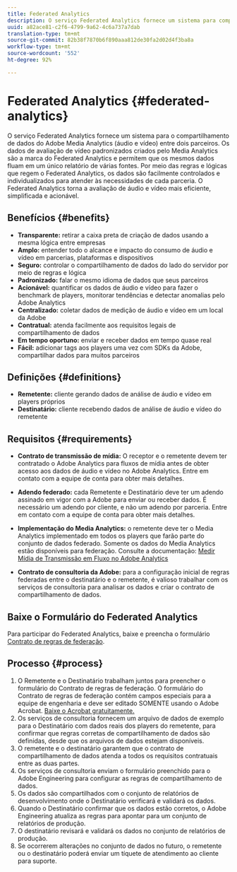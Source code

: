 ```yaml
---
title: Federated Analytics
description: O serviço Federated Analytics fornece um sistema para compartilhar dados da Adobe Analytics para Streaming Media entre dois parceiros.
uuid: a82ace81-c2f6-4799-9a62-4c6a737a7dab
translation-type: tm+mt
source-git-commit: 82b38f7870b6f890aaa812de30fa2d02d4f3ba8a
workflow-type: tm+mt
source-wordcount: '552'
ht-degree: 92%

---
```



# Federated Analytics {#federated-analytics}

O serviço Federated Analytics fornece um sistema para o compartilhamento de dados do Adobe Media Analytics (áudio e vídeo) entre dois parceiros. Os dados de avaliação de vídeo padronizados criados pelo Media Analytics são a marca do Federated Analytics e permitem que os mesmos dados fluam em um único relatório de várias fontes.
Por meio das regras e lógicas que regem o Federated Analytics, os dados são facilmente controlados e individualizados para atender às necessidades de cada parceria. O Federated Analytics torna a avaliação de áudio e vídeo mais eficiente, simplificada e acionável.

## Benefícios {#benefits}

* **Transparente:** retirar a caixa preta de criação de dados usando a mesma lógica entre empresas
* **Amplo:** entender todo o alcance e impacto do consumo de áudio e vídeo em parcerias, plataformas e dispositivos
* **Seguro:** controlar o compartilhamento de dados do lado do servidor por meio de regras e lógica
* **Padronizado:** falar o mesmo idioma de dados que seus parceiros
* **Acionável:** quantificar os dados de áudio e vídeo para fazer o benchmark de players, monitorar tendências e detectar anomalias pelo Adobe Analytics
* **Centralizado:** coletar dados de medição de áudio e vídeo em um local da Adobe
* **Contratual:** atenda facilmente aos requisitos legais de compartilhamento de dados
* **Em tempo oportuno:** enviar e receber dados em tempo quase real
* **Fácil:** adicionar tags aos players uma vez com SDKs da Adobe, compartilhar dados para muitos parceiros

## Definições {#definitions}

* **Remetente:** cliente gerando dados de análise de áudio e vídeo em players próprios
* **Destinatário:** cliente recebendo dados de análise de áudio e vídeo do remetente

## Requisitos  {#requirements}

* **Contrato de transmissão de mídia:** O receptor e o remetente devem ter contratado o Adobe Analytics para fluxos de mídia antes de obter acesso aos dados de áudio e vídeo no Adobe Analytics. Entre em contato com a equipe de conta para obter mais detalhes.
* **Adendo federado:** cada Remetente e Destinatário deve ter um adendo assinado em vigor com a Adobe para enviar ou receber dados. É necessário um adendo por cliente, e não um adendo por parceria. Entre em contato com a equipe de conta para obter mais detalhes.

* **Implementação do Media Analytics:** o remetente deve ter o Media Analytics implementado em todos os players que farão parte do conjunto de dados federado. Somente os dados do Media Analytics estão disponíveis para federação. Consulte a documentação: [Medir Mídia de Transmissão em Fluxo no Adobe Analytics](/help/media-overview.md)

* **Contrato de consultoria da Adobe:** para a configuração inicial de regras federadas entre o destinatário e o remetente, é valioso trabalhar com os serviços de consultoria para analisar os dados e criar o contrato de compartilhamento de dados.

## Baixe o Formulário do Federated Analytics

Para participar do Federated Analytics, baixe e preencha o formulário [Contrato de regras de federação](federated-analytics-form.pdf).


## Processo {#process}

1. O Remetente e o Destinatário trabalham juntos para preencher o formulário do Contrato de regras de federação. O formulário do Contrato de regras de federação contém campos especiais para a equipe de engenharia e deve ser editado SOMENTE usando o Adobe Acrobat. [Baixe o Acrobat gratuitamente.](https://get.adobe.com/br/reader/)
1. Os serviços de consultoria fornecem um arquivo de dados de exemplo para o Destinatário com dados reais dos players do remetente, para confirmar que regras corretas de compartilhamento de dados são definidas, desde que os arquivos de dados estejam disponíveis.
1. O remetente e o destinatário garantem que o contrato de compartilhamento de dados atenda a todos os requisitos contratuais entre as duas partes.
1. Os serviços de consultoria enviam o formulário preenchido para o Adobe Engineering para configurar as regras de compartilhamento de dados.
1. Os dados são compartilhados com o conjunto de relatórios de desenvolvimento onde o Destinatário verificará e validará os dados.
1. Quando o Destinatário confirmar que os dados estão corretos, o Adobe Engineering atualiza as regras para apontar para um conjunto de relatórios de produção.
1. O destinatário revisará e validará os dados no conjunto de relatórios de produção.
1. Se ocorrerem alterações no conjunto de dados no futuro, o remetente ou o destinatário poderá enviar um tíquete de atendimento ao cliente para suporte.

